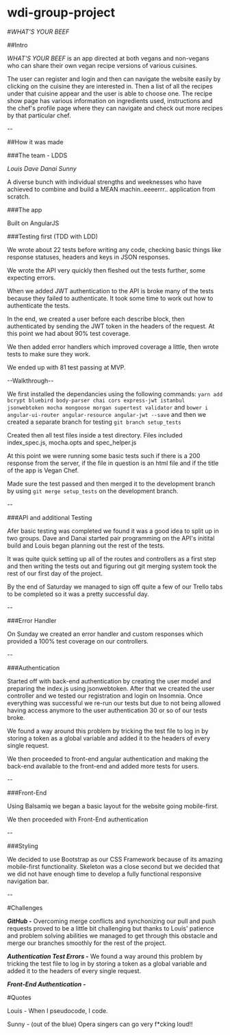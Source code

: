 # wdi-group-project

#*WHAT'S YOUR BEEF*


##Intro

*WHAT'S YOUR BEEF* is an app directed at both vegans and non-vegans who can share their own vegan recipe versions of various cuisines.

The user can register and login and then can navigate the website easily by clicking on the cuisine they are interested in. Then a list of all the recipes under that cuisine appear and the user is able to choose one.
The recipe show page has various information on ingredients used, instructions and the chef's profile page where they can navigate and check out more recipes by that particular chef.

--

##How it was made

###The team - LDDS

*Louis*
*Dave*
*Danai*
*Sunny*

A diverse bunch with individual strengths and weeknesses who have achieved to combine and build a MEAN machin..eeeerrr.. application from scratch.

###The app

Built on AngularJS


###Testing first (TDD with LDD)

We wrote about 22 tests before writing any code, checking basic things like response statuses, headers and keys in JSON responses.

We wrote the API very quickly then fleshed out the tests further, some expecting errors.

When we added JWT authentication to the API is broke many of the tests because they failed to authenticate. It took some time to work out how to authenticate the tests.

In the end, we created a user before each describe block, then authenticated by sending the JWT token in the headers of the request. At this point we had about 90% test coverage.

We then added error handlers which improved coverage a little, then wrote tests to make sure they work.

We ended up with 81 test passing at MVP.

--Walkthrough--

We first installed the dependancies using the following commands: `yarn add bcrypt bluebird body-parser chai cors express-jwt istanbul jsonwebtoken mocha mongoose morgan supertest validator` and `bower i angular-ui-router angular-resource angular-jwt --save`
 and then we created a separate branch for testing `git branch setup_tests`

Created then all test files inside a test directory. Files included  index_spec.js, mocha.opts and spec_helper.js

At this point we were running some basic tests such if there is a 200 response from the server, if the file in question is an html file and if the title of the app is Vegan Chef.

Made sure the test passed and then merged it to the development branch by using `git merge setup_tests` on the development branch.


--

###API and additional Testing

Afer basic testing was completed we found it was a good idea to split up in two groups. Dave and Danai started pair programming on the API's initital build and Louis began planning out the rest of the tests.

It was quite quick setting up all of the routes and controllers as a first step and then writing the tests out and figuring out git merging system took the rest of our first day of the project.

By the end of Saturday we managed to sign off quite a few of our Trello tabs to be completed so it was a pretty successful day.

--

###Error Handler

On Sunday we created an error handler and custom responses which provided a 100% test coverage on our controllers.


--

###Authentication

Started off with back-end authentication by creating the user model and preparing the index.js using jsonwebtoken. After that we created the user controller and we tested our registration and login on Insomnia. Once everything was successful we re-run our tests but due to not being allowed having access anymore to the user authentication 30 or so of our tests broke.

We found a way around this problem by tricking the test file to log in by storing a token as a global variable and added it to the headers of every single request.

We then proceeded to front-end angular authentication and making the back-end available to the front-end and added more tests for users.

--

###Front-End

Using Balsamiq we began a basic layout for the website going mobile-first.

We then proceeded with Front-End authentication

--

###Styling

We decided to use Bootstrap as our CSS Framework because of its amazing mobile-first functionality. Skeleton was a close second but we decided that we did not have enough time to develop a fully functional responsive navigation bar.

--

#Challenges

***GitHub -*** Overcoming merge conflicts and synchonizing our pull and push requests proved to be a little bit challenging but thanks to Louis' patience and problem solving abilities we managed to get through this obstacle and merge our branches smoothly for the rest of the project.

***Authentication Test Errors -***
We found a way around this problem by tricking the test file to log in by storing a token as a global variable and added it to the headers of every single request.

***Front-End Authentication -***

#Quotes

Louis - When I pseudocode, I code.

Sunny - (out of the blue) Opera singers can go very f*cking loud!!
